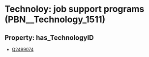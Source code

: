 # Technoloy: __job support programs__ (PBN__Technology_1511)

## Property: has_TechnologyID

* [Q2499074](Q2499074)

